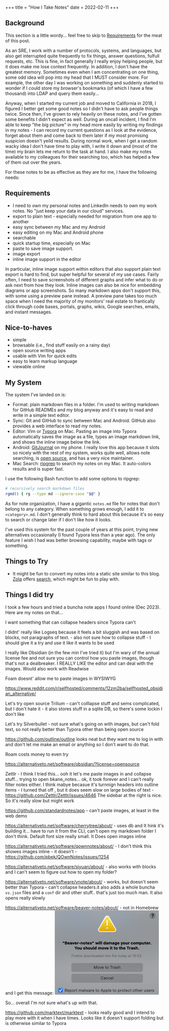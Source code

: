 +++
title = "How I Take Notes"
date = 2022-02-11
+++

## Background

This section is a little wordy... feel free to skip to
[Requirements](#requirements) for the meat of this post.

As an SRE, I work with a number of protocols, systems, and languages, but also
get interrupted quite frequently to fix things, answer questions, fulfull
requests, etc. This is fine, in fact generally I really enjoy helping people,
but it does make me lose context frequently. In addition, I don't have the
greatest memory. Sometimes even when I am concentrating on one thing, some
odd idea  will pop into my head that I MUST consider more. For example, the
other day I was working on something and suddenly started to wonder if I could
store my browser's bookmarks (of which I have a few thousand) into LDAP and
query them easily...

Anyway, when I started my current job and moved to California in 2018, I
figured I better get some good notes so I didn't have to ask people things
twice. Since then, I've grown to rely heavily on these notes, and I've gotten
some benefits I didn't expect as well. During an oncall incident, I find I'm
able to keep "the big picture" in my head more easily by writing my findings in
my notes - I can record my current questions as I look at the evidence, forget
about them and come back to them later if my most promising suspicion doesn't
yeild results. During normal work, when I get a random wacky idea I don't have
time to play with, I write it down and (most of the time) my brain lets me
return to the task at hand. I also make my notes available to my colleagues for
their searching too, which has helped a few of them out over the years.

For these notes to be as effective as they are for me, I have the following needs:

## Requirements

- I need to own my personal notes and LinkedIn needs to own my work notes. No
  "just keep your data in our cloud" services.
- export to plain text - especially needed for migration from one app to another
- easy sync between my Mac and my Android
- easy editing on my Mac and Android phone
- searchable
- quick startup time, especially on Mac
- paste to save image support.
- image export
- inline image support in the editor

In particular, inline image support within editors that also support plain text
export is hard to find, but super helpful for several of my use cases. Fairly
often, I need to save screenshots of different graphs and infer what to do or
ask next from how they look. Inline images can also be nice for embedding
diagrams or app screenshots. So many markdown apps don't support this, with
some using a preview pane instead. A preview pane takes too much space when I
need the majority of my monitors' real estate to frantically click through code
bases, portals, graphs, wikis, Google searches, emails, and instant messages.

## Nice-to-haves

- simple
- browsable (i.e., find stuff easily on a rainy day)
- open source writing apps
- usable with Vim for quick edits
- easy to learn markup language
- viewable online

## My System

The system I've landed on is:

- Format: plain markdown files in a folder. I'm used to writing markdown for GitHub READMEs and my blog anyway and it's easy to read and write in a simple text editor.
- Sync: Git and GitHub to sync between Mac and Android. GitHub also provides a web interface to read my notes.
- Editor: Vim or [Typora](https://typora.io/) on Mac. Pasting an image into Typora automatically saves the image as a file, types an image markdown link, and shows the inline image below the link.
- Android: [GitJournal](https://gitjournal.io/) on my phone. I really love this app because it slots so nicely with the rest of my system, works quite well, allows note searching, is [open source](https://gitjournal.io/), and has a very nice maintainer.
- Mac Search: [ripgrep](https://github.com/BurntSushi/ripgrep) to search my notes on my Mac. It auto-colors results and is super fast.

I use the following Bash function to add some options to ripgrep:

```bash
# recursively search markdown files
rgmd() { rg --type md --ignore-case "$@" }
```

As for note organization, I have a gigantic `notes.md` file for notes that don't belong to any category. When something grows enough, I add it to `<category>.md`. I don't generally think to hard about this because it's so easy to search or change later if I don't like how it looks.

I've used this system for the past couple of years at this point, trying new alternatives occasionally (I found Typora less than a year ago). The only feature I wish I had was better browsing capability, maybe with tags or something.

## Things to Try

- It might be fun to convert my notes into a static site similar to this blog. [Zola](https://www.getzola.org/) offers [search](https://www.getzola.org/documentation/content/search/), which might be fun to play with.

## Things I did try

I took a few hours and tried a buncha note apps I found online (Dec 2023). Here are my notes on that...

I want something that can collapse headers since Typora can't

I didnt' really like Logseq because it feels a bit sluggish and was based on blocks, not paragraphs of text. - also not sure how to collapse stuff - I should give it a try and use it like it wants to be used

I really like Obsidian (in the few min I've tried it) but I'm wary of the annual license fee and not sure you can control how you paste images, though that's not a dealbreaker. I REALLY LIKE the editor and can deal with the images. Would also work with Readwise

Foam doesnt' allow me to paste images in WYSIWYG

https://www.reddit.com/r/selfhosted/comments/12zm2ba/selfhosted_obsidian_alternative/

Let's try open source Trilium - can't colllapse stuff and sems complicated, but I don't hate it - it also stores stuff in a sqlite DB, so there's some lockin I don't like

Let's try Silverbullet - not sure what's going on with images, but can't  fold text, so not really better than Typora other than being open source

https://github.com/outline/outline looks neat but they want me to log in with and don't let me make an email or anything so I don't want to do that.

Roam costs money to even try

https://alternativeto.net/software/obsidian/?license=opensource

Zettlr - I think I tried this... ooh it let's me paste images in and collapse stuff... trying to open bkane_notes... ok, it took forever and I can't really filter notes either. I think mabye becasue it's turnnign headers into outline items - I turned that off , but it does seem slow on large bodies of text - https://github.com/Zettlr/Zettlr/issues/4646 The sidebar at the right is nice. So it's really slow but might work

https://github.com/standardnotes/app - can't paste images, at least in the web demo

https://alternativeto.net/software/cherrytree/about/ - uses db and It hink it's building it... have to run it from the CLI, can't open my markdown folder I don't think. Default font size really small. It Does open images inline

https://alternativeto.net/software/qownnotes/about/ - I don't think this showes images inline - it doesn't - https://github.com/pbek/QOwnNotes/issues/1254

https://alternativeto.net/software/siyuan/about/ - also works with blocks and I can't seem to figure out how to open my folder? 

https://alternativeto.net/software/vnote/about/ - works, but doesn't seem better than Typora - can't collapse headers.it also adds a whole buncha `vs.json` files and a `conf` dir and other stuff.. that's just too much man. It also opens really slowly

https://alternativeto.net/software/beaver-notes/about/ - not in Homebrew and I get this message:
![image-20231220155414753](index.assets/image-20231220155414753.png)

So... overall I'm not sure what's up with that.

https://github.com/marktext/marktext - looks really good and I intend to play more with it when I have times. Looks like it doesn't support folding but is otherwise similar to Typora
